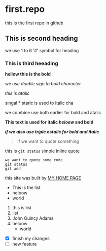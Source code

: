 # first.repo
this is the first repo in github
## This is second heading
we use 1 to 6 '#' symbol for heading
### This is third heeading
**hellow this is the bold**

_we use double  sign  to bold character_
 
 *this is atalic*
 
 singal * staric is used to italic cha
 
 we combine use both earlier for bold and atalic
 
 **This text is used for italic _heloow_ and bold**
 
 ***if we also use triple estalic for bold and italic***
 
>if we want to quote something 

this is `git status` simple inline quote


```
we want to quote some code 
git status 
git add
```

this site was built by [MY HOME PAGE](https://google.com)


- This is the list
- heloow 
- world


1. this is list
2. list
3. John Quincy Adams
1. heloow 
   - world


- [X] finish my changes
- [ ] new feature
